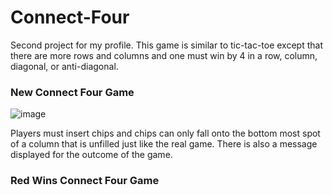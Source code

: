 # Connect-Four

Second project for my profile. This game is similar to tic-tac-toe except that there are more rows and columns and one must win
by 4 in a row, column, diagonal, or anti-diagonal. 

### New Connect Four Game
![image](https://user-images.githubusercontent.com/40302096/44004027-e648fdda-9e29-11e8-8b5a-687d24853bfd.png)

Players must insert chips and chips can only fall onto the bottom most spot of a column that is unfilled just like the real game.
There is also a message displayed for the outcome of the game.

### Red Wins Connect Four Game


